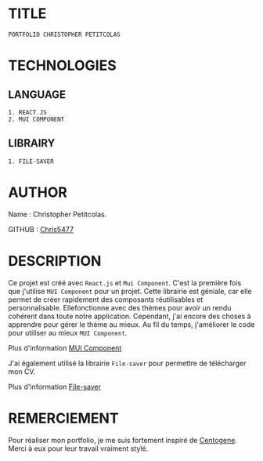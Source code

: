 # TITLE

    PORTFOLIO CHRISTOPHER PETITCOLAS  

# TECHNOLOGIES

## LANGUAGE 

    1. REACT.JS
    2. MUI COMPONENT    

## LIBRAIRY

    1. FILE-SAVER

# AUTHOR 
 
Name : Christopher Petitcolas.

GITHUB : [Chris5477](https://github.com/Chris5477)

# DESCRIPTION

Ce projet est créé avec `React.js` et `Mui Component`. C'est la première fois que j'utilise `MUI Component` pour un projet.
Cette librairie est géniale, car elle permet de créer rapidement des composants réutilisables et personnalisable.
Ellefonctionne avec des thèmes pour avoir un rendu cohérent dans toute notre application.
Cependant, j'ai encore des choses à apprendre pour gérer le thème au mieux. Au fil du temps, j'améliorer le code
pour utiliser au mieux `MUI Component`.

Plus d'information [MUI Component](https://mui.com/)


J'ai également utilisé la librairie `File-saver` pour permettre de télécharger mon CV.

Plus d'information [File-saver](https://www.npmjs.com/package/file-saver)

# REMERCIEMENT

Pour réaliser mon portfolio, je me suis fortement inspiré de [Centogene](https://solutions.centogene.com/).
Merci à eux pour leur travail vraiment stylé.

